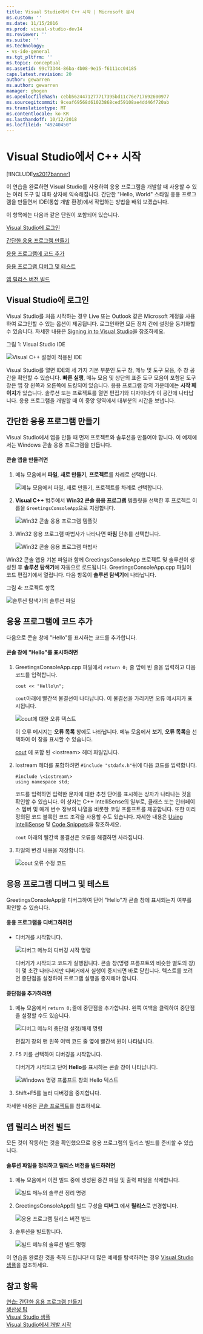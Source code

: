 ```yaml
---
title: Visual Studio에서 C++ 시작 | Microsoft 문서
ms.custom: ''
ms.date: 11/15/2016
ms.prod: visual-studio-dev14
ms.reviewer: ''
ms.suite: ''
ms.technology:
- vs-ide-general
ms.tgt_pltfrm: ''
ms.topic: conceptual
ms.assetid: 99c73344-86ba-4b08-9e15-f6111cc04185
caps.latest.revision: 20
author: gewarren
ms.author: gewarren
manager: ghogen
ms.openlocfilehash: cebb5624471277717395bd11c76e717692600977
ms.sourcegitcommit: 9ceaf69568d61023868ced59108ae4dd46f720ab
ms.translationtype: MT
ms.contentlocale: ko-KR
ms.lasthandoff: 10/12/2018
ms.locfileid: "49240450"
---
```

# <a name="getting-started-with-c-in-visual-studio"></a>Visual Studio에서 C++ 시작
[!INCLUDE[vs2017banner](../includes/vs2017banner.md)]

이 연습을 완료하면 Visual Studio를 사용하여 응용 프로그램을 개발할 때 사용할 수 있는 여러 도구 및 대화 상자에 익숙해집니다. 간단한 "Hello, World" 스타일 응용 프로그램을 만들면서 IDE(통합 개발 환경)에서 작업하는 방법을 배워 보겠습니다.  
  
 이 항목에는 다음과 같은 단원이 포함되어 있습니다.  
  
 [Visual Studio에 로그인](../ide/getting-started-with-cpp-in-visual-studio.md#BKMK_Configure)  
  
 [간단한 응용 프로그램 만들기](../ide/getting-started-with-cpp-in-visual-studio.md#BKMK_CreateApp)  
  
 [응용 프로그램에 코드 추가](../ide/getting-started-with-cpp-in-visual-studio.md#BKMK_AddCode)  
  
 [응용 프로그램 디버그 및 테스트](../ide/getting-started-with-cpp-in-visual-studio.md#BKMK_DebugTest)  
  
 [앱 릴리스 버전 빌드](../ide/getting-started-with-cpp-in-visual-studio.md#BKMK_BuildRelease)  
  
##  <a name="BKMK_Configure"></a> Visual Studio에 로그인  
 Visual Studio를 처음 시작하는 경우 Live 또는 Outlook 같은 Microsoft 계정을 사용하여 로그인할 수 있는 옵션이 제공됩니다. 로그인하면 모든 장치 간에 설정을 동기화할 수 있습니다. 자세한 내용은 [Signing in to Visual Studio](../ide/signing-in-to-visual-studio.md)을 참조하세요.  
  
 그림 1: Visual Studio IDE  
  
 ![Visual C&#43;&#43; 설정이 적용된 IDE](../ide/media/c-ide-defaultenvironmentlayout.png "C++IDE_DefaultEnvironmentLayout")  
  
 Visual Studio를 열면 IDE의 세 가지 기본 부분인 도구 창, 메뉴 및 도구 모음, 주 창 공간을 확인할 수 있습니다. **빠른 실행**, 메뉴 모음 및 상단의 표준 도구 모음이 포함된 도구 창은 앱 창 왼쪽과 오른쪽에 도킹되어 있습니다. 응용 프로그램 창의 가운데에는 **시작 페이지**가 있습니다. 솔루션 또는 프로젝트를 열면 편집기와 디자이너가 이 공간에 나타납니다. 응용 프로그램을 개발할 때 이 중앙 영역에서 대부분의 시간을 보냅니다.  
  
##  <a name="BKMK_CreateApp"></a> 간단한 응용 프로그램 만들기  
 Visual Studio에서 앱을 만들 때 먼저 프로젝트와 솔루션을 만들어야 합니다. 이 예제에서는 Windows 콘솔 응용 프로그램을 만듭니다.  
  
#### <a name="to-create-a-console-app"></a>콘솔 앱을 만들려면  
  
1.  메뉴 모음에서 **파일**, **새로 만들기**, **프로젝트**를 차례로 선택합니다.  
  
     ![메뉴 모음에서 파일, 새로 만들기, 프로젝트를 차례로 선택합니다.](../ide/media/exploreide-filenewproject.png "ExploreIDE-FileNewProject")  
  
2.  **Visual C++** 범주에서 **Win32 콘솔 응용 프로그램** 템플릿을 선택한 후 프로젝트 이름을 `GreetingsConsoleApp`으로 지정합니다.  
  
     ![Win32 콘솔 응용 프로그램 템플릿](../ide/media/c-ide-newprojectdlg.png "C++IDE_NewProjectDlg")  
  
3.  Win32 응용 프로그램 마법사가 나타나면 **마침** 단추를 선택합니다.  
  
     ![Win32 콘솔 응용 프로그램 마법사](../ide/media/c-ide-win32consoleappwizard.png "C++IDE_Win32ConsoleAppWizard")  
  
 Win32 콘솔 앱용 기본 파일과 함께 GreetingsConsoleApp 프로젝트 및 솔루션이 생성된 후 **솔루션 탐색기**에 자동으로 로드됩니다. GreetingsConsoleApp.cpp 파일이 코드 편집기에서 열립니다. 다음 항목이 **솔루션 탐색기**에 나타납니다.  
  
 그림 4: 프로젝트 항목  
  
 ![솔루션 탐색기의 솔루션 파일](../ide/media/c-ide-solutioncontents.png "C++IDE_SolutionContents")  
  
##  <a name="BKMK_AddCode"></a> 응용 프로그램에 코드 추가  
 다음으로 콘솔 창에 "Hello"를 표시하는 코드를 추가합니다.  
  
#### <a name="to-display-hello-in-the-console-window"></a>콘솔 창에 "Hello"를 표시하려면  
  
1.  GreetingsConsoleApp.cpp 파일에서 `return 0;` 줄 앞에 빈 줄을 입력하고 다음 코드를 입력합니다.  
  
    ```  
    cout << "Hello\n";  
    ```  
  
     `cout`아래에 빨간색 물결선이 나타납니다. 이 물결선을 가리키면 오류 메시지가 표시됩니다.  
  
     ![cout에 대한 오류 텍스트](../ide/media/c-ide-couterror.png "C++IDE_CoutError")  
  
     이 오류 메시지는 **오류 목록** 창에도 나타납니다. 메뉴 모음에서 **보기**, **오류 목록**을 선택하여 이 창을 표시할 수 있습니다.  
  
     [cout](http://msdn.microsoft.com/library/d87db6c3-e4e1-4d09-9ec5-458f55018257) 에 포함 된 \<iostream\> 헤더 파일입니다.  
  
2.  Iostream 헤더를 포함하려면 `#include "stdafx.h"`뒤에 다음 코드를 입력합니다.  
  
    ```  
    #include \<iostream\>  
    using namespace std;  
    ```  
  
     코드를 입력하면 입력한 문자에 대한 추천 단어를 표시하는 상자가 나타나는 것을 확인할 수 있습니다. 이 상자는 C++ IntelliSense의 일부로, 클래스 또는 인터페이스 멤버 및 매개 변수 정보의 나열을 비롯한 코딩 프롬프트를 제공합니다. 또한 미리 정의된 코드 블록인 코드 조각을 사용할 수도 있습니다. 자세한 내용은 [Using IntelliSense](../ide/using-intellisense.md) 및 [Code Snippets](../ide/code-snippets.md)을 참조하세요.  
  
     `cout` 아래의 빨간색 물결선은 오류를 해결하면 사라집니다.  
  
3.  파일의 변경 내용을 저장합니다.  
  
     ![cout 오류 수정 코드](../ide/media/c-ide-coutfix.png "C++IDE_CoutFix")  
  
##  <a name="BKMK_DebugTest"></a> 응용 프로그램 디버그 및 테스트  
 GreetingsConsoleApp을 디버그하여 단어 "Hello"가 콘솔 창에 표시되는지 여부를 확인할 수 있습니다.  
  
#### <a name="to-debug-the-application"></a>응용 프로그램을 디버그하려면  
  
-   디버거를 시작합니다.  
  
     ![디버그 메뉴의 디버깅 시작 명령](../ide/media/exploreide-startdebugging.png "ExploreIDE-StartDebugging")  
  
     디버거가 시작되고 코드가 실행됩니다. 콘솔 창(명령 프롬프트외 비슷한 별도의 창)이 몇 초간 나타나지만 디버거에서 실행이 중지되면 바로 닫힙니다. 텍스트를 보려면 중단점을 설정하여 프로그램 실행을 중지해야 합니다.  
  
#### <a name="to-add-a-breakpoint"></a>중단점을 추가하려면  
  
1.  메뉴 모음에서 `return 0;`줄에 중단점을 추가합니다. 왼쪽 여백을 클릭하여 중단점을 설정할 수도 있습니다.  
  
     ![디버그 메뉴의 중단점 설정/해제 명령](../ide/media/exploreide-togglebreakpoint.png "ExploreIDE-ToggleBreakpoint")  
  
     편집기 창의 맨 왼쪽 여백 코드 줄 옆에 빨간색 원이 나타납니다.  
  
2.  F5 키를 선택하여 디버깅을 시작합니다.  
  
     디버거가 시작되고 단어 **Hello**를 표시하는 콘솔 창이 나타납니다.  
  
     ![Windows 명령 프롬프트 창의 Hello 텍스트](../ide/media/c-ide-hellocommandwindow.png "C++IDE_HelloCommandWindow")  
  
3.  Shift+F5를 눌러 디버깅을 중지합니다.  
  
 자세한 내용은 [콘솔 프로젝트](../debugger/debugging-preparation-console-projects.md)를 참조하세요.  
  
##  <a name="BKMK_BuildRelease"></a> 앱 릴리스 버전 빌드  
 모든 것이 작동하는 것을 확인했으므로 응용 프로그램의 릴리스 빌드를 준비할 수 있습니다.  
  
#### <a name="to-clean-the-solution-files-and-build-a-release-version"></a>솔루션 파일을 정리하고 릴리스 버전을 빌드하려면  
  
1.  메뉴 모음에서 이전 빌드 중에 생성된 중간 파일 및 출력 파일을 삭제합니다.  
  
     ![빌드 메뉴의 솔루션 정리 명령](../ide/media/exploreide-cleansolution.png "ExploreIDE-CleanSolution")  
  
2.  GreetingsConsoleApp의 빌드 구성을 **디버그** 에서 **릴리스**로 변경합니다.  
  
     ![응용 프로그램 릴리스 버전 빌드](../ide/media/c-ide-changingbuildtorelease.png "C++IDE_ChangingBuildtoRelease")  
  
3.  솔루션을 빌드합니다.  
  
     ![빌드 메뉴의 솔루션 빌드 명령](../ide/media/exploreide-buildsolution.png "ExploreIDE-BuildSolution")  
  
 이 연습을 완료한 것을 축하 드립니다! 더 많은 예제를 탐색하려는 경우 [Visual Studio 샘플](../ide/visual-studio-samples.md)을 참조하세요.  
  
## <a name="see-also"></a>참고 항목  
 [연습: 간단한 응용 프로그램 만들기](../ide/walkthrough-create-a-simple-application-with-visual-csharp-or-visual-basic.md)   
 [생산성 팁](../ide/productivity-tips-for-visual-studio.md)   
 [Visual Studio 샘플](../ide/visual-studio-samples.md)   
 [Visual Studio에서 개발 시작](../ide/get-started-developing-with-visual-studio.md)



